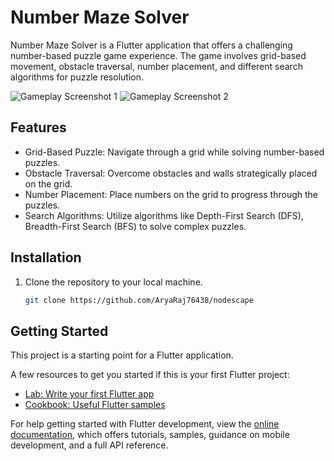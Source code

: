 # Number Maze Solver

Number Maze Solver is a Flutter application that offers a challenging number-based puzzle game experience. The game involves grid-based movement, obstacle traversal, number placement, and different search algorithms for puzzle resolution.

![Gameplay Screenshot 1](/path/to/screenshot1.png)
![Gameplay Screenshot 2](/path/to/screenshot2.png)

## Features

- Grid-Based Puzzle: Navigate through a grid while solving number-based puzzles.
- Obstacle Traversal: Overcome obstacles and walls strategically placed on the grid.
- Number Placement: Place numbers on the grid to progress through the puzzles.
- Search Algorithms: Utilize algorithms like Depth-First Search (DFS), Breadth-First Search (BFS) to solve complex puzzles.

## Installation

1. Clone the repository to your local machine.
   ```bash
   git clone https://github.com/AryaRaj76438/nodescape


## Getting Started

This project is a starting point for a Flutter application.

A few resources to get you started if this is your first Flutter project:

- [Lab: Write your first Flutter app](https://docs.flutter.dev/get-started/codelab)
- [Cookbook: Useful Flutter samples](https://docs.flutter.dev/cookbook)

For help getting started with Flutter development, view the
[online documentation](https://docs.flutter.dev/), which offers tutorials,
samples, guidance on mobile development, and a full API reference.
